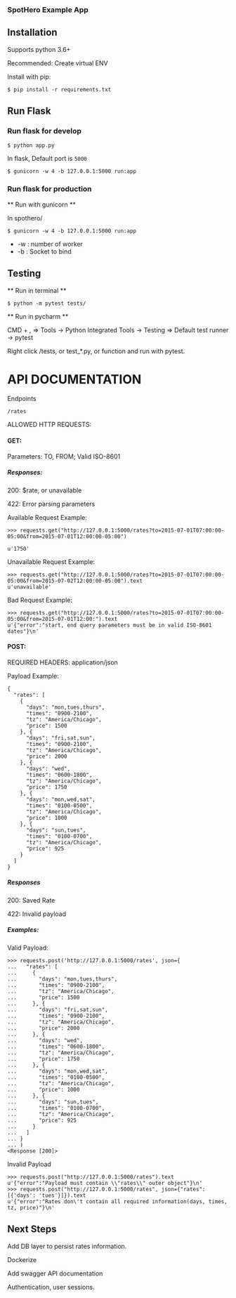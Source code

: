 ### SpotHero Example App

## Installation

Supports python 3.6+

Recommended: Create virtual ENV

Install with pip:

```
$ pip install -r requirements.txt
```

## Run Flask
### Run flask for develop
```
$ python app.py
```
In flask, Default port is `5000`

```
$ gunicorn -w 4 -b 127.0.0.1:5000 run:app

```
### Run flask for production

** Run with gunicorn **

In  spothero/
```
$ gunicorn -w 4 -b 127.0.0.1:5000 run:app

```
* -w : number of worker
* -b : Socket to bind
## Testing
** Run in terminal **

```
$ python -m pytest tests/
```

** Run in pycharm **

CMD + , => Tools -> Python Integrated Tools -> Testing => Default test runner -> pytest

Right click /tests, or test_*.py, or function and run with pytest.
# API DOCUMENTATION

 Endpoints
 
`/rates`

ALLOWED HTTP REQUESTS:

#### GET:
Parameters: TO, FROM; Valid ISO-8601

##### Responses:


200: $rate, or unavailable


422: Error parsing parameters


Available Request Example: 

```
>>> requests.get("http://127.0.0.1:5000/rates?to=2015-07-01T07:00:00-05:00&from=2015-07-01T12:00:00-05:00")

u'1750'
````
Unavailable Request Example:
```
>>> requests.get("http://127.0.0.1:5000/rates?to=2015-07-01T07:00:00-05:00&from=2015-07-02T12:00:00-05:00").text
u'unavailable'
```
Bad Request Example: 
```angular2
>>> requests.get("http://127.0.0.1:5000/rates?to=2015-07-01T07:00:00-05:00&from=2015-07-01T12:00:").text
u'{"error":"start, end query parameters must be in valid ISO-8601 dates"}\n'
```

#### POST:

REQUIRED HEADERS: application/json

Payload Example: 
```
{
  "rates": [
    {
      "days": "mon,tues,thurs",
      "times": "0900-2100",
      "tz": "America/Chicago",
      "price": 1500
    }, {
      "days": "fri,sat,sun",
      "times": "0900-2100",
      "tz": "America/Chicago",
      "price": 2000
    }, {
      "days": "wed",
      "times": "0600-1800",
      "tz": "America/Chicago",
      "price": 1750
    }, {
      "days": "mon,wed,sat",
      "times": "0100-0500",
      "tz": "America/Chicago",
      "price": 1000
    }, {
      "days": "sun,tues",
      "times": "0100-0700",
      "tz": "America/Chicago",
      "price": 925
    }
  ]
}
```

##### Responses
200: Saved Rate


422: Invalid payload

##### Examples:
Valid Payload:

```
>>> requests.post('http://127.0.0.1:5000/rates', json={
...   "rates": [
...     {
...       "days": "mon,tues,thurs",
...       "times": "0900-2100",
...       "tz": "America/Chicago",
...       "price": 1500
...     }, {
...       "days": "fri,sat,sun",
...       "times": "0900-2100",
...       "tz": "America/Chicago",
...       "price": 2000
...     }, {
...       "days": "wed",
...       "times": "0600-1800",
...       "tz": "America/Chicago",
...       "price": 1750
...     }, {
...       "days": "mon,wed,sat",
...       "times": "0100-0500",
...       "tz": "America/Chicago",
...       "price": 1000
...     }, {
...       "days": "sun,tues",
...       "times": "0100-0700",
...       "tz": "America/Chicago",
...       "price": 925
...     }
...   ]
... }
... )
<Response [200]>
```

Invalid Payload 

```
>>> requests.post("http://127.0.0.1:5000/rates").text
u'{"error":"Payload must contain \\"rates\\" outer object"}\n'
>>> requests.post("http://127.0.0.1:5000/rates", json={"rates": [{'days': 'tues'}]}).text
u'{"error":"Rates don\'t contain all required information(days, times, tz, price)"}\n'
```

## Next Steps

Add DB layer to persist rates information.

Dockerize 


Add swagger API documentation 

Authentication, user sessions. 